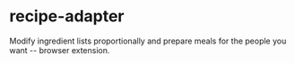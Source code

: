 # recipe-adapter
Modify ingredient lists proportionally and prepare meals for the people you want -- browser extension.
